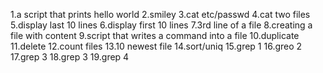 1.a script that prints hello world
2.smiley
3.cat etc/passwd
4.cat two files
5.display last 10 lines
6.display first 10 lines
7.3rd line of a file
8.creating a file with content
9.script that writes a command into a file
10.duplicate
11.delete
12.count files
13.10 newest file
14.sort/uniq
15.grep 1
16.greo 2
17.grep 3
18.grep 3
19.grep 4 
